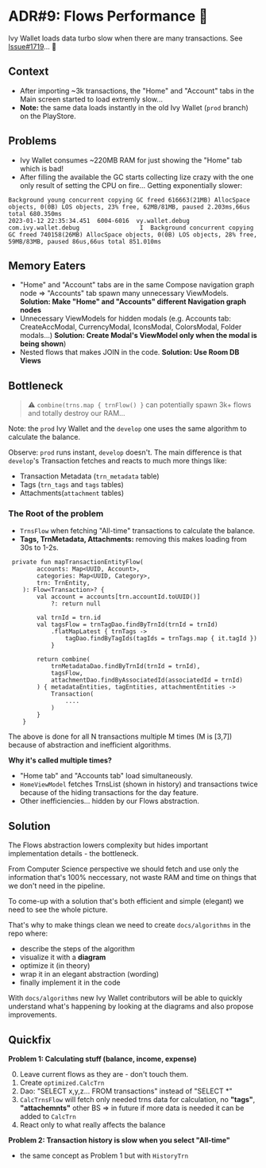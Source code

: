 # ADR#9: Flows Performance 👀

Ivy Wallet loads data turbo slow when there are many transactions. See [Issue#1719](https://github.com/Ivy-Apps/ivy-wallet/issues/1719)... 🐢

## Context

- After importing ~3k transactions, the "Home" and "Account" tabs in the Main screen started to load extremly slow...
- **Note:** the same data loads instantly in the old Ivy Wallet (`prod` branch) on the PlayStore.

## Problems

- Ivy Wallet consumes ~220MB RAM for just showing the "Home" tab which is bad!
- After filling the available the GC starts collecting lize crazy with the one only result of setting the CPU on fire... Getting exponentially slower:
```
Background young concurrent copying GC freed 616663(21MB) AllocSpace objects, 0(0B) LOS objects, 23% free, 62MB/81MB, paused 2.203ms,66us total 680.350ms
2023-01-12 22:35:34.451  6004-6016  vy.wallet.debug         com.ivy.wallet.debug                 I  Background concurrent copying GC freed 740158(26MB) AllocSpace objects, 0(0B) LOS objects, 28% free, 59MB/83MB, paused 86us,66us total 851.010ms
```

## Memory Eaters
- "Home" and "Account" tabs are in the same Compose navigation graph node => "Accounts" tab spawn many unnecessary ViewModels. **Solution: Make "Home" and "Accounts" different Navigation graph nodes** 
- Unnecessary ViewModels for hidden modals (e.g. Accounts tab: CreateAccModal, CurrencyModal, IconsModal, ColorsModal, Folder modals...) **Solution: Create Modal's ViewModel only when the modal is being shown**)
- Nested flows that makes JOIN in the code. **Solution: Use Room DB Views**

## Bottleneck

> :warning: `combine(trns.map { trnFlow() }` can potentially spawn 3k+ flows and totally destroy our RAM...

Note: the `prod` Ivy Wallet and the `develop` one uses the same algorithm to calculate the balance.

Observe: `prod` runs instant, `develop` doesn't. The main difference is that `develop`'s Transaction fetches and reacts to much more things like:
- Transaction Metadata (`trn_metadata` table)
- Tags (`trn_tags` and `tags` tables)
- Attachments(`attachment` tables)

### The Root of the problem
- `TrnsFlow` when fetching "All-time" transactions to calculate the balance.
- **Tags, TrnMetadata, Attachments:** removing this makes loading from 30s to 1-2s.
```
 private fun mapTransactionEntityFlow(
        accounts: Map<UUID, Account>,
        categories: Map<UUID, Category>,
        trn: TrnEntity,
    ): Flow<Transaction>? {
        val account = accounts[trn.accountId.toUUID()]
            ?: return null

        val trnId = trn.id
        val tagsFlow = trnTagDao.findByTrnId(trnId = trnId)
            .flatMapLatest { trnTags ->
                tagDao.findByTagIds(tagIds = trnTags.map { it.tagId })
            }

        return combine(
            trnMetadataDao.findByTrnId(trnId = trnId),
            tagsFlow,
            attachmentDao.findByAssociatedId(associatedId = trnId)
        ) { metadataEntities, tagEntities, attachmentEntities ->
            Transaction(
                ....
            )
        }
    }
```

The above is done for all N transactions multiple M times (M is [3,7]) because of abstraction and inefficient algorithms.

**Why it's called multiple times?**
- "Home tab" and "Accounts tab" load simultaneously.
- `HomeViewModel` fetches TrnsList (shown in history) and transactions twice because of the hiding transactions for the day feature.
- Other inefficiencies... hidden by our Flows abstraction.

## Solution

The Flows abstraction lowers complexity but hides important implementation details - the bottleneck.

From Computer Science perspective we should fetch and use only the information that's 100% neccessary, not waste RAM and time on things that we don't need in the pipeline.

To come-up with a solution that's both efficient and simple (elegant) we need to see the whole picture. 

That's why to make things clean we need to create `docs/algorithms` in the repo where:
- describe the steps of the algorithm
- visualize it with a **diagram**
- optimize it (in theory)
- wrap it in an elegant abstraction (wording)
- finally implement it in the code

With `docs/algorithms` new Ivy Wallet contributors will be able to quickly understand what's happening by looking at the diagrams and also propose improvements.


## Quickfix 

**Problem 1: Calculating stuff (balance, income, expense)**

0. Leave current flows as they are - don't touch them.
1. Create `optimized.CalcTrn`
2. Dao: "SELECT x,y,z... FROM transactions" instead of "SELECT *"
3. `CalcTrnsFlow` will fetch only needed trns data for calculation, no **"tags"**, **"attachemnts"** other BS => in future if more data is needed it can be added to `CalcTrn`
4. React only to what really affects the balance

**Problem 2: Transaction history is slow when you select "All-time"**
- the same concept as Problem 1 but with `HistoryTrn`
